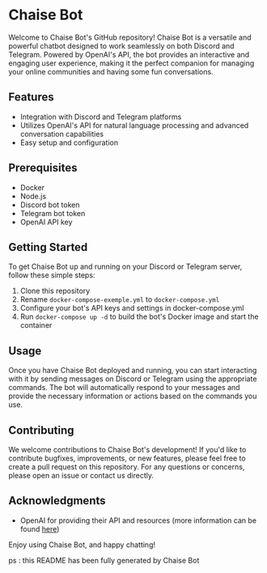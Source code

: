 # Chaise Bot

Welcome to Chaise Bot's GitHub repository! Chaise Bot is a versatile and powerful chatbot designed to work seamlessly on both Discord and Telegram. Powered by OpenAI's API, the bot provides an interactive and engaging user experience, making it the perfect companion for managing your online communities and having some fun conversations.

## Features

- Integration with Discord and Telegram platforms
- Utilizes OpenAI's API for natural language processing and advanced conversation capabilities
- Easy setup and configuration

## Prerequisites

- Docker
- Node.js
- Discord bot token
- Telegram bot token
- OpenAI API key

## Getting Started

To get Chaise Bot up and running on your Discord or Telegram server, follow these simple steps:

1. Clone this repository
2. Rename `docker-compose-exemple.yml` to `docker-compose.yml`
3. Configure your bot's API keys and settings in docker-compose.yml
4. Run `docker-compose up -d` to build the bot's Docker image and start the container

## Usage

Once you have Chaise Bot deployed and running, you can start interacting with it by sending messages on Discord or Telegram using the appropriate commands. The bot will automatically respond to your messages and provide the necessary information or actions based on the commands you use.

## Contributing

We welcome contributions to Chaise Bot's development! If you'd like to contribute bugfixes, improvements, or new features, please feel free to create a pull request on this repository. For any questions or concerns, please open an issue or contact us directly.

## Acknowledgments

- OpenAI for providing their API and resources (more information can be found [here](https://openai.com/))

Enjoy using Chaise Bot, and happy chatting!

ps : this README has been fully generated by Chaise Bot
